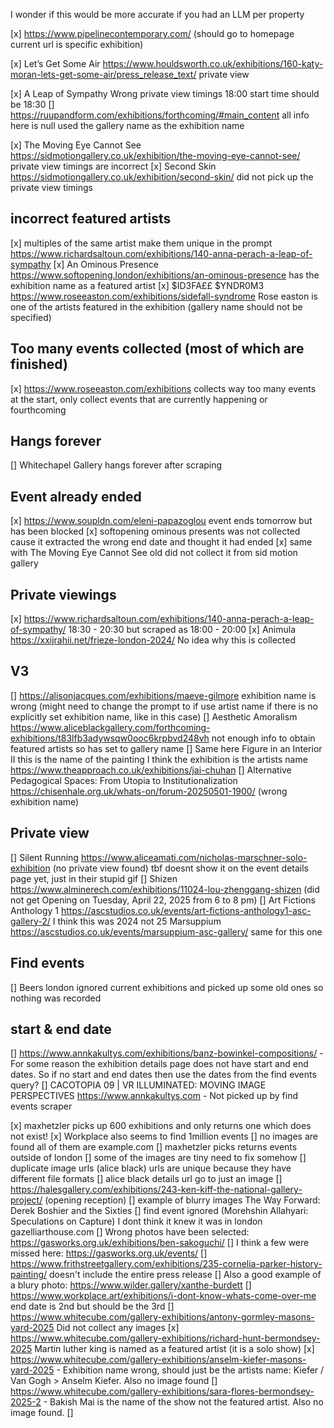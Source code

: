 I wonder if this would be more accurate if you had an LLM per property

[x] https://www.pipelinecontemporary.com/ (should go to homepage current url is specific exhibition)

[x] Let’s Get Some Air https://www.houldsworth.co.uk/exhibitions/160-katy-moran-lets-get-some-air/press_release_text/ private view

[x] A Leap of Sympathy Wrong private view timings 18:00 start time should be 18:30
[] https://ruupandform.com/exhibitions/forthcoming/#main_content all info here is null used the gallery name as the exhibition name

[x] The Moving Eye Cannot See https://sidmotiongallery.co.uk/exhibition/the-moving-eye-cannot-see/ private view timings are incorrect
[x] Second Skin https://sidmotiongallery.co.uk/exhibition/second-skin/ did not pick up the private view timings

## incorrect featured artists

[x] multiples of the same artist make them unique in the prompt https://www.richardsaltoun.com/exhibitions/140-anna-perach-a-leap-of-sympathy
[x] An Ominous Presence https://www.softopening.london/exhibitions/an-ominous-presence has the exhibition name as a featured artist
[x] $ID3FA££ $YNDR0M3 https://www.roseeaston.com/exhibitions/sidefall-syndrome Rose easton is one of the artists featured in the exhibition (gallery name should not be specified)

## Too many events collected (most of which are finished)

[x] https://www.roseeaston.com/exhibitions collects way too many events at the start, only collect events that are currently happening or fourthcoming

## Hangs forever

[] Whitechapel Gallery hangs forever after scraping

## Event already ended

[x] https://www.soupldn.com/eleni-papazoglou event ends tomorrow but has been blocked
[x] softopening ominous presents was not collected cause it extracted the wrong end date and thought it had ended
[x] same with The Moving Eye Cannot See old did not collect it from sid motion gallery

## Private viewings

[x] https://www.richardsaltoun.com/exhibitions/140-anna-perach-a-leap-of-sympathy/ 18:30 - 20:30 but scraped as 18:00 - 20:00
[x] Animula https://xxijrahii.net/frieze-london-2024/ No idea why this is collected

## V3

[] https://alisonjacques.com/exhibitions/maeve-gilmore exhibition name is wrong (might need to change the prompt to if use artist name if there is no explicitly set exhibition name, like in this case)
[] Aesthetic Amoralism https://www.aliceblackgallery.com/forthcoming-exhibitions/t83lfb3adywsqw0ooc6krpbvd248vh not enough info to obtain featured artists so has set to gallery name
[] Same here Figure in an Interior II this is the name of the painting I think the exhibition is the artists name https://www.theapproach.co.uk/exhibitions/jai-chuhan
[] Alternative Pedagogical Spaces: From Utopia to Institutionalization https://chisenhale.org.uk/whats-on/forum-20250501-1900/ (wrong exhibition name)

## Private view

[] Silent Running https://www.aliceamati.com/nicholas-marschner-solo-exhibition (no private view found)
tbf doesnt show it on the event details page yet, just in their stupid gif
[] Shizen https://www.alminerech.com/exhibitions/11024-lou-zhenggang-shizen (did not get Opening on Tuesday, April 22, 2025 from 6 to 8 pm)
[] Art Fictions Anthology 1 https://ascstudios.co.uk/events/art-fictions-anthology1-asc-gallery-2/ I think this was 2024 not 25 Marsuppium https://ascstudios.co.uk/events/marsuppium-asc-gallery/ same for this one

## Find events

[] Beers london ignored current exhibitions and picked up some old ones so nothing was recorded

## start & end date

[] https://www.annkakultys.com/exhibitions/banz-bowinkel-compositions/ - For some reason the exhibition details page does not have start and end dates. So if no start and end dates then use the dates from the find events query?
[] CACOTOPIA 09 | VR ILLUMINATED: MOVING IMAGE PERSPECTIVES https://www.annkakultys.com - Not picked up by find events scraper

[x] maxhetzler picks up 600 exhibitions and only returns one which does not exist!
[x] Workplace also seems to find 1million events
[] no images are found all of them are example.com
[] maxhetzler picks returns events outside of london
[] some of the images are tiny need to fix somehow
[] duplicate image urls (alice black) urls are unique because they have different file formats
[] alice black details url go to just an image
[] https://halesgallery.com/exhibitions/243-ken-kiff-the-national-gallery-project/ (opening reception)
[] example of blurry images The Way Forward: Derek Boshier and the Sixties
[] find event ignored (Morehshin Allahyari: Speculations on Capture) I dont think it knew it was in london gazelliarthouse.com
[] Wrong photos have been selected: https://gasworks.org.uk/exhibitions/ben-sakoguchi/
[] I think a few were missed here: https://gasworks.org.uk/events/
[] https://www.frithstreetgallery.com/exhibitions/235-cornelia-parker-history-painting/ doesn't include the entire press release
[] Also a good example of a blury photo: https://www.wilder.gallery/xanthe-burdett
[] https://www.workplace.art/exhibitions/i-dont-know-whats-come-over-me end date is 2nd but should be the 3rd
[] https://www.whitecube.com/gallery-exhibitions/antony-gormley-masons-yard-2025 Did not collect any images
[x] https://www.whitecube.com/gallery-exhibitions/richard-hunt-bermondsey-2025 Martin luther king is named as a featured artist (it is a solo show)
[x] https://www.whitecube.com/gallery-exhibitions/anselm-kiefer-masons-yard-2025 - Exhibition name wrong, should just be the artists name: Kiefer / Van Gogh > Anselm Kiefer. Also no image found
[] https://www.whitecube.com/gallery-exhibitions/sara-flores-bermondsey-2025-2 - Bakish Mai is the name of the show not the featured artist. Also no image found.
[]
